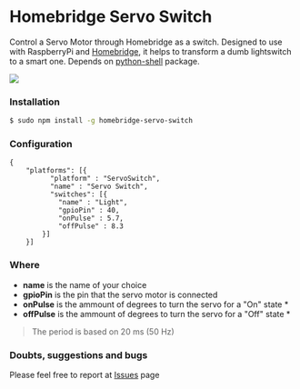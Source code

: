 # Homebridge Servo Switch
Control a Servo Motor through Homebridge as a switch. Designed to use with RaspberryPi and [Homebridge](https://github.com/nfarina/homebridge/), it helps to transform a dumb lightswitch to a smart one. 
Depends on [python-shell](https://github.com/extrabacon/python-shell) package.

![](https://media.giphy.com/media/l3fzJbaGUsvmGRffG/giphy.gif)

### Installation
```sh
$ sudo npm install -g homebridge-servo-switch
```

### Configuration
```
{
    "platforms": [{
          "platform" : "ServoSwitch",
          "name" : "Servo Switch",
          "switches": [{
            "name" : "Light",
            "gpioPin" : 40,
            "onPulse" : 5.7,
            "offPulse" : 8.3
        }]
    }]
```

### Where
- **name** is the name of your choice
- **gpioPin** is the pin that the servo motor is connected
- **onPulse** is the ammount of degrees to turn the servo for a "On" state *
- **offPulse** is the ammount of degrees to turn the servo for a "Off" state *
 > The period is based on 20 ms (50 Hz) 

### Doubts, suggestions and bugs
Please feel free to report at [Issues](https://github.com/allistoncarlos/homebridge-servo-switch/issues) page